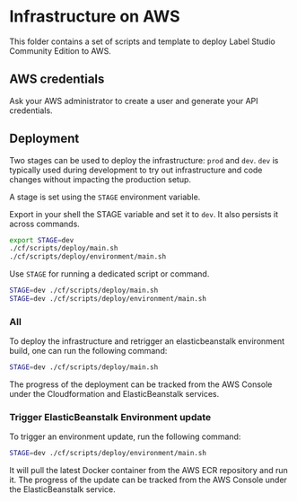 # Infrastructure on AWS

This folder contains a set of scripts and template to deploy Label Studio
Community Edition to AWS.

## AWS credentials

Ask your AWS administrator to create a user and generate your API credentials.

## Deployment

Two stages can be used to deploy the infrastructure: `prod` and `dev`. `dev` is
typically used during development to try out infrastructure and code changes
without impacting the production setup.

A stage is set using the `STAGE` environment variable.

Export in your shell the STAGE variable and set it to `dev`. It also persists
it across commands.

```sh
export STAGE=dev
./cf/scripts/deploy/main.sh
./cf/scripts/deploy/environment/main.sh
```

Use `STAGE` for running a dedicated script or command.

```sh
STAGE=dev ./cf/scripts/deploy/main.sh
STAGE=dev ./cf/scripts/deploy/environment/main.sh
```

### All

To deploy the infrastructure and retrigger an elasticbeanstalk environment
build, one can run the following command:

```sh
STAGE=dev ./cf/scripts/deploy/main.sh
```

The progress of the deployment can be tracked from the AWS Console under the
Cloudformation and ElasticBeanstalk services.

### Trigger ElasticBeanstalk Environment update

To trigger an environment update, run the following command:

```sh
STAGE=dev ./cf/scripts/deploy/environment/main.sh
```

It will pull the latest Docker container from the AWS ECR repository and run
it.
The progress of the update can be tracked from the AWS Console under the
ElasticBeanstalk service.
